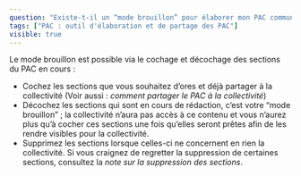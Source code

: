 ```yaml
---
question: "Existe-t-il un “mode brouillon” pour élaborer mon PAC communal/intercommunal avant de le partager à la collectivité ? "
tags: ["PAC : outil d'élaboration et de partage des PAC"]
visible: true
---
```

Le mode brouillon est possible via le cochage et décochage des sections du PAC en cours : 
- Cochez les sections que vous souhaitez d’ores et déjà partager à la collectivité (Voir aussi : _comment partager le PAC à la collectivité_) 
- Décochez les sections qui sont en cours de rédaction, c’est votre “mode brouillon” ; la collectivité n’aura pas accès à ce contenu et vous n’aurez plus qu’à cocher ces sections une fois qu’elles seront prêtes afin de les rendre visibles pour la collectivité.
- Supprimez les sections lorsque celles-ci ne concernent en rien la collectivité. Si vous craignez de regretter la suppression de certaines sections, consultez la _note sur la suppression des sections_. 

